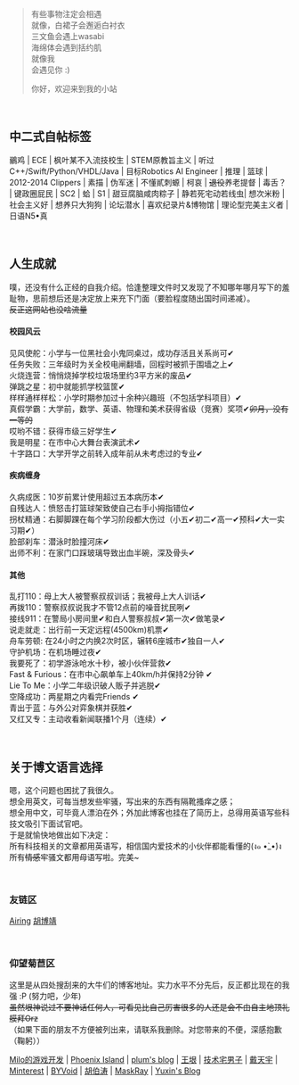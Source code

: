 > 有些事物注定会相遇  
> 就像，白裙子会邂逅白衬衣  
> 三文鱼会遇上wasabi  
> 海绵体会遇到括约肌  
> 就像我  
> 会遇见你 :)
>
> 你好，欢迎来到我的小站

<br>

## 中二式自帖标签
鶸鸡 | ECE | 枫叶某不入流技校生 | STEM原教旨主义 | 听过C++/Swift/Python/VHDL/Java |
目标Robotics AI Engineer | 推理 | 篮球 | 2012-2014 Clippers | 素描 | 伪军迷 | 不懂貳刺螈 |
柯哀 | ~~退役~~养老提督 | 毒舌？ | 键政圈屁民 | SC2 | 蛤 | S1 | 甜豆腐脑咸肉粽子 |
静若死宅动若线虫| 想次米粉 | 社会主义好 | 想养只大狗狗 | 论坛潜水 | 喜欢纪录片&博物馆 | 理论型完美主义者 |
日语N5•真

<br>

## 人生成就
噗，还没有什么正经的自我介绍。恰逢整理文件时又发现了不知哪年哪月写下的羞耻物，思前想后还是决定放上来充下门面（要脸程度随出国时间递减）。  
~~反正这网站也没啥流量~~

#### 校园风云
见风使舵：小学与一位黑社会小鬼同桌过，成功存活且关系尚可✔  
任务失败：三年级时为关全校电闸翻墙，回程时被抓于围墙之上✔  
火烧连营：悄悄烧掉学校垃圾场里约3平方米的废品✔  
弹跳之星：初中就能抓学校篮筐✔  
样样通样样松：小学时期参加过十余种兴趣班（不包括学科项目）✔  
真假学霸：大学前，数学、英语、物理和美术获得省级（竞赛）奖项✔~~卯月，没有一等的~~  
哎哟不错：获得市级三好学生✔  
我是明星：在市中心大舞台表演武术✔  
十字路口：大学开学之前转入成年前从未考虑过的专业✔  

#### 疾病缠身
久病成医：10岁前累计使用超过五本病历本✔  
自残达人：愤怒击打篮球架致使自己右手小拇指错位✔  
拐杖精通：右脚脚踝在每个学习阶段都大伤过（小五✔初二✔高一✔预科✔大一实习期✔）  
脸部刹车：潜泳时脸撞河床✔  
出师不利：在家门口踩玻璃导致出血半碗，深及骨头✔  

#### 其他
乱打110：母上大人被警察叔叔训话；我被母上大人训话✔  
再拨110：警察叔叔说我才不管12点前的噪音扰民咧✔  
接线911：在警局小房间里✔和白人警察叔叔✔第一次✔做笔录✔  
说走就走：出行前一天定远程(4500km)机票✔  
舟车劳顿: 在24小时之内换2次时区，辗转6座城市✔独自一人✔  
守护机场：在机场睡过夜✔  
我要死了：初学游泳呛水十秒，被小伙伴营救✔  
Fast & Furious：在市中心飙单车上40km/h并保持2分钟 ✔  
Lie To Me：小学二年级识破人贩子并逃脱✔  
空降成功：两星期之内看完Friends ✔  
青出于蓝：与外公对弈象棋并获胜✔  
又红又专：主动收看新闻联播1个月（连续）✔

<br>

## 关于博文语言选择
嗯，这个问题也困扰了我很久。  
想全用英文，可每当想发些牢骚，写出来的东西有隔靴搔痒之感；  
想全用中文，可毕竟人漂泊在外；外加此博客也挂在了简历上，总得用英语写些科技文吸引下面试官吧。  
于是就愉快地做出如下决定：  
所有科技相关的文章都用英语写，相信国内爱技术的小伙伴都能看懂的(ง๑ •̀_•́)ง  
所有<strike>情感</strike>牢骚文都用母语写啦。完美~

<br>

### 友链区

[Airing][4] [胡博靖][6]

<br>

### 仰望菊苣区
这里是从四处搜刮来的大牛们的博客地址。实力水平不分先后，反正都比现在的我强 :P (努力吧，少年)  
~~虽然垠神说过不要神话任何人，可看见比自己厉害很多的人还是会不由自主地顶礼膜拜Orz~~  
（如果下面的朋友不方便被列出来，请联系我删除。对您带来的不便，深感抱歉（鞠躬））

[Milo的游戏开发][1] | [Phoenix Island][2] |
[plum's blog][3] | [王垠][5] |
[技术宅男子][7] | [戴天宇][8] |
[Minterest][9] | [BYVoid][10] |
[胡伯涛][11] | [MaskRay][12] |
[Yuxin's Blog][13]

[1]: http://www.cnblogs.com/miloyip/
[2]: https://blog.phoenixlzx.com/
[3]: https://plumz.me/
[4]: http://me.ursb.me/
[5]: http://www.yinwang.org/
[6]: http://hubojing.me/
[7]: https://itruke.com/
[8]: http://dtysky.moe/
[9]: http://www.minterest.com/
[10]: https://www.byvoid.com/
[11]: http://botao.hu/
[12]: http://maskray.me/
[13]: http://ppwwyyxx.com/